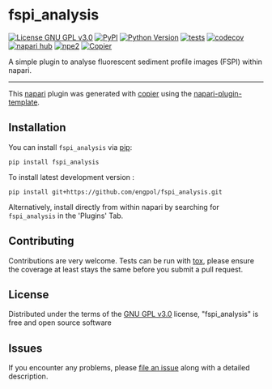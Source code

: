 # fspi_analysis

[![License GNU GPL v3.0](https://img.shields.io/pypi/l/fspi_analysis.svg?color=green)](https://github.com/engpol/fspi_analysis/raw/main/LICENSE)
[![PyPI](https://img.shields.io/pypi/v/fspi_analysis.svg?color=green)](https://pypi.org/project/fspi_analysis)
[![Python Version](https://img.shields.io/pypi/pyversions/fspi_analysis.svg?color=green)](https://python.org)
[![tests](https://github.com/engpol/fspi_analysis/workflows/tests/badge.svg)](https://github.com/engpol/fspi_analysis/actions)
[![codecov](https://codecov.io/gh/engpol/fspi_analysis/branch/main/graph/badge.svg)](https://codecov.io/gh/engpol/fspi_analysis)
[![napari hub](https://img.shields.io/endpoint?url=https://api.napari-hub.org/shields/fspi_analysis)](https://napari-hub.org/plugins/fspi_analysis)
[![npe2](https://img.shields.io/badge/plugin-npe2-blue?link=https://napari.org/stable/plugins/index.html)](https://napari.org/stable/plugins/index.html)
[![Copier](https://img.shields.io/endpoint?url=https://raw.githubusercontent.com/copier-org/copier/master/img/badge/badge-grayscale-inverted-border-purple.json)](https://github.com/copier-org/copier)

A simple plugin to analyse fluorescent sediment profile images (FSPI) within napari.

----------------------------------

This [napari] plugin was generated with [copier] using the [napari-plugin-template].

<!--
Don't miss the full getting started guide to set up your new package:
https://github.com/napari/napari-plugin-template#getting-started

and review the napari docs for plugin developers:
https://napari.org/stable/plugins/index.html
-->

## Installation

You can install `fspi_analysis` via [pip]:

    pip install fspi_analysis

To install latest development version :

    pip install git+https://github.com/engpol/fspi_analysis.git

Alternatively, install directly from within napari by searching for `fspi_analysis` in the 'Plugins' Tab.

## Contributing

Contributions are very welcome. Tests can be run with [tox], please ensure
the coverage at least stays the same before you submit a pull request.

## License

Distributed under the terms of the [GNU GPL v3.0] license,
"fspi_analysis" is free and open source software

## Issues

If you encounter any problems, please [file an issue] along with a detailed description.

[napari]: https://github.com/napari/napari
[copier]: https://copier.readthedocs.io/en/stable/
[@napari]: https://github.com/napari
[MIT]: http://opensource.org/licenses/MIT
[BSD-3]: http://opensource.org/licenses/BSD-3-Clause
[GNU GPL v3.0]: http://www.gnu.org/licenses/gpl-3.0.txt
[GNU LGPL v3.0]: http://www.gnu.org/licenses/lgpl-3.0.txt
[Apache Software License 2.0]: http://www.apache.org/licenses/LICENSE-2.0
[Mozilla Public License 2.0]: https://www.mozilla.org/media/MPL/2.0/index.txt
[napari-plugin-template]: https://github.com/napari/napari-plugin-template

[file an issue]: https://github.com/engpol/fspi_analysis/issues

[napari]: https://github.com/napari/napari
[tox]: https://tox.readthedocs.io/en/latest/
[pip]: https://pypi.org/project/pip/
[PyPI]: https://pypi.org/
